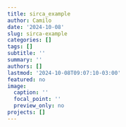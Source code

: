 ```yaml
---
title: sirca_example
author: Camilo
date: '2024-10-08'
slug: sirca-example
categories: []
tags: []
subtitle: ''
summary: ''
authors: []
lastmod: '2024-10-08T09:07:10-03:00'
featured: no
image:
  caption: ''
  focal_point: ''
  preview_only: no
projects: []
---
```

